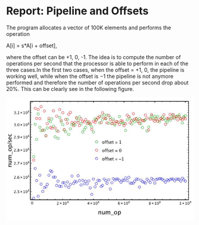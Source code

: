 # Report: Pipeline and Offsets

The program allocates a vector of 100K elements and performs the operation

A[i] = s*A[i + offset],

where the offset can be +1, 0, -1. The idea is to compute the number of operations per second that the processor is able to perform in each of the three cases.In the first two cases, when the offset = +1, 0, the pipeline is working well, while when the offset is −1 the pipeline is not anymore performed and therefore the number of operations per second drop about 20%. This can be clearly see in the following figure.

![Fifure 1](pipeline.jpg)